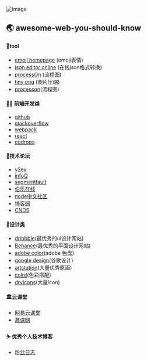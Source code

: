 
![image](https://github.com/leinov/awesome-web-you-should-know/raw/master/img/logo2.png)
## 🌏 awesome-web-you-should-know
#### 🔨tool
* [emoji homepage](http://emojihomepage.com/) (emoji表情)
* [json editor online](http://jsoneditoronline.org/) (在线json格式转换)
* [processOn](https://processon.com/;jsessionid=240B6EBC172A590374E213A3701132C2.jvm1) (流程图)
* [tiny png](https://tinypng.com/) (图片压缩)
* [processon](https://processon.com/diagrams)(流程图)
#### 👨‍💻 前端开发类
* [github](https://github.com/)
* [stackoverflow](https://stackoverflow.com/)
* [webpack](https://webpack.js.org/)
* [react](https://reactjs.org/)
* [codrops](https://tympanus.net/codrops/)
#### 💬技术论坛
* [v2ex](https://www.v2ex.com/)
* [infoQ](http://www.infoq.com)
* [segmentfault](https://segmentfault.com/news)
* [伯乐在线](http://blog.jobbole.com/)
* [node中文社区](https://cnodejs.org/)
* [博客园](https://www.cnblogs.com/leinov)
* [CNDS](https://blog.csdn.net/)
#### 🎨设计类
* [dribbble](https://dribbble.com/)(最优秀的ui设计网站)
* [Behance](https://www.behance.net/)(最优秀的平面设计网站)
* [adobe color](https://kuler.adobe.com/explore/newest/)(adobe 色盘)
* [google design](http://www.google.com/design/)(谷歌设计)
* [artstation](https://www.artstation.com/)(大量优秀原画)
* [colrd](http://colrd.com/)(色彩搭配)
* [dryicons](https://dryicons.com/)(大量icon)


#### 🏛云课堂
* [网易云课堂](http://study.163.com/)
* [慕课网](http://www.imooc.com/)

#### ⛷ 优秀个人技术博客
* [粉丝日志](http://blog.fens.me/series-nodejs/)
